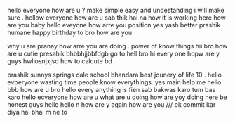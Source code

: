 hello everyone how are u ?
make   simple  easy and undestanding 
 i will make sure .
hellow everyone how are u 
sab thik hai na 
how it is working here  how are you baby
hello eveyone how arre you position 
yes yash better prashik humane  happy birthday to bro
how are you 

why u are   pranay how arre you are doing . power of know things 
 hii bro how are u cutie
presahik bhbbhjjbbfdgb go to hell bro  hi every one hopw are y guys  hwllosnjxjsd
how to calcute bd 

prashik  sunnys springs dale school bhandara  best jounery of life 10 . hello evberyone 
wasting time  people know everythings.
yes main help me  hello bbb
how are u bro 
hello every anything is fien sab bakwas karo tum bas karo  hello ecveryone how are u 
 what are u doing how are yoy doing here be honest guys  hello hello n
how are y again how are you  /// 
ok commit kar diya hai bhai m ne to
